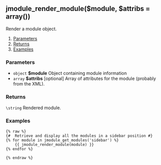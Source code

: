 ## jmodule_render_module($module, $attribs = array())

Render a module object. 

1. [Parameters](#parameters)
1. [Returns](#returns)
2. [Examples](#examples)

### Parameters <a id="parameters"></a>

* `object`  **$module**   Object containing module information
* `array`   **$attribs**  [optional] Array of attributes for the module (probably from the XML).

### Returns <a id="returns"></a>

`\string`  Rendered module.

### Examples <a id="examples"></a>

```twig
{% raw %}
{#  Retrieve and display all the modules in a sidebar position #}
{% for module in jmodule_get_modules('sidebar') %}
	{{ jmodule_render_module(module) }}
{% endfor %}

{% endraw %}
```
